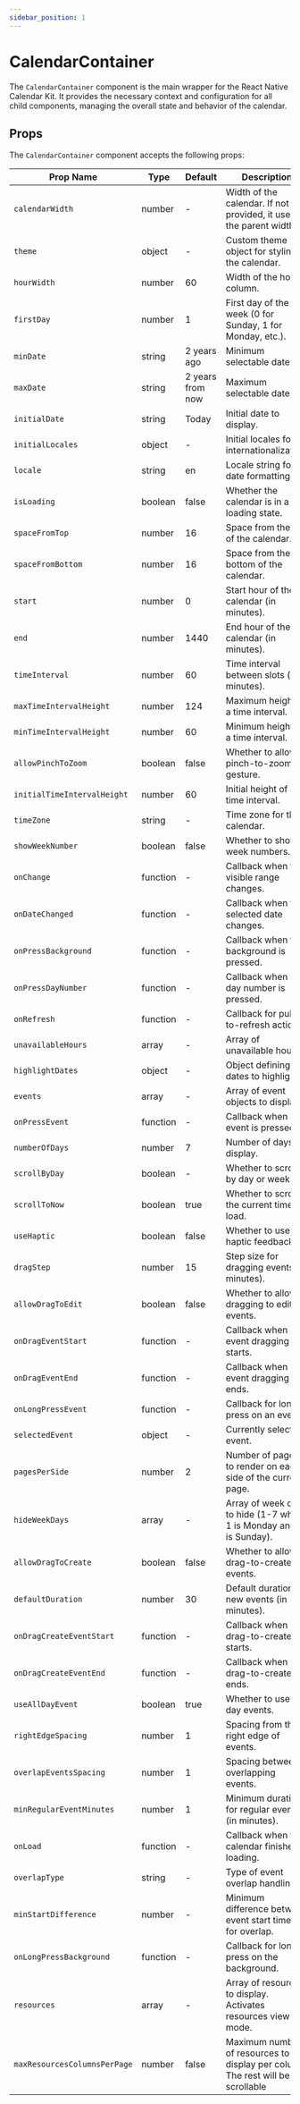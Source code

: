 ```yaml
---
sidebar_position: 1
---
```


# CalendarContainer

The `CalendarContainer` component is the main wrapper for the React Native Calendar Kit. It provides the necessary context and configuration for all child components, managing the overall state and behavior of the calendar.

## Props

The `CalendarContainer` component accepts the following props:

| Prop Name                    | Type     | Default          | Description                                                                    |
| ---------------------------- | -------- | ---------------- | ------------------------------------------------------------------------------ |
| `calendarWidth`              | number   | -                | Width of the calendar. If not provided, it uses the parent width.              |
| `theme`                      | object   | -                | Custom theme object for styling the calendar.                                  |
| `hourWidth`                  | number   | 60               | Width of the hour column.                                                      |
| `firstDay`                   | number   | 1                | First day of the week (0 for Sunday, 1 for Monday, etc.).                      |
| `minDate`                    | string   | 2 years ago      | Minimum selectable date.                                                       |
| `maxDate`                    | string   | 2 years from now | Maximum selectable date.                                                       |
| `initialDate`                | string   | Today            | Initial date to display.                                                       |
| `initialLocales`             | object   | -                | Initial locales for internationalization.                                      |
| `locale`                     | string   | en               | Locale string for date formatting.                                             |
| `isLoading`                  | boolean  | false            | Whether the calendar is in a loading state.                                    |
| `spaceFromTop`               | number   | 16               | Space from the top of the calendar.                                            |
| `spaceFromBottom`            | number   | 16               | Space from the bottom of the calendar.                                         |
| `start`                      | number   | 0                | Start hour of the calendar (in minutes).                                       |
| `end`                        | number   | 1440             | End hour of the calendar (in minutes).                                         |
| `timeInterval`               | number   | 60               | Time interval between slots (in minutes).                                      |
| `maxTimeIntervalHeight`      | number   | 124              | Maximum height of a time interval.                                             |
| `minTimeIntervalHeight`      | number   | 60               | Minimum height of a time interval.                                             |
| `allowPinchToZoom`           | boolean  | false            | Whether to allow pinch-to-zoom gesture.                                        |
| `initialTimeIntervalHeight`  | number   | 60               | Initial height of a time interval.                                             |
| `timeZone`                   | string   | -                | Time zone for the calendar.                                                    |
| `showWeekNumber`             | boolean  | false            | Whether to show week numbers.                                                  |
| `onChange`                   | function | -                | Callback when the visible range changes.                                       |
| `onDateChanged`              | function | -                | Callback when the selected date changes.                                       |
| `onPressBackground`          | function | -                | Callback when the background is pressed.                                       |
| `onPressDayNumber`           | function | -                | Callback when a day number is pressed.                                         |
| `onRefresh`                  | function | -                | Callback for pull-to-refresh action.                                           |
| `unavailableHours`           | array    | -                | Array of unavailable hours.                                                    |
| `highlightDates`             | object   | -                | Object defining dates to highlight.                                            |
| `events`                     | array    | -                | Array of event objects to display.                                             |
| `onPressEvent`               | function | -                | Callback when an event is pressed.                                             |
| `numberOfDays`               | number   | 7                | Number of days to display.                                                     |
| `scrollByDay`                | boolean  | -                | Whether to scroll by day or week.                                              |
| `scrollToNow`                | boolean  | true             | Whether to scroll to the current time on load.                                 |
| `useHaptic`                  | boolean  | false            | Whether to use haptic feedback.                                                |
| `dragStep`                   | number   | 15               | Step size for dragging events (in minutes).                                    |
| `allowDragToEdit`            | boolean  | false            | Whether to allow dragging to edit events.                                      |
| `onDragEventStart`           | function | -                | Callback when event dragging starts.                                           |
| `onDragEventEnd`             | function | -                | Callback when event dragging ends.                                             |
| `onLongPressEvent`           | function | -                | Callback for long press on an event.                                           |
| `selectedEvent`              | object   | -                | Currently selected event.                                                      |
| `pagesPerSide`               | number   | 2                | Number of pages to render on each side of the current page.                    |
| `hideWeekDays`               | array    | -                | Array of week days to hide (1-7 where 1 is Monday and 7 is Sunday).            |
| `allowDragToCreate`          | boolean  | false            | Whether to allow drag-to-create events.                                        |
| `defaultDuration`            | number   | 30               | Default duration for new events (in minutes).                                  |
| `onDragCreateEventStart`     | function | -                | Callback when drag-to-create starts.                                           |
| `onDragCreateEventEnd`       | function | -                | Callback when drag-to-create ends.                                             |
| `useAllDayEvent`             | boolean  | true             | Whether to use all-day events.                                                 |
| `rightEdgeSpacing`           | number   | 1                | Spacing from the right edge of events.                                         |
| `overlapEventsSpacing`       | number   | 1                | Spacing between overlapping events.                                            |
| `minRegularEventMinutes`     | number   | 1                | Minimum duration for regular events (in minutes).                              |
| `onLoad`                     | function | -                | Callback when the calendar finishes loading.                                   |
| `overlapType`                | string   | -                | Type of event overlap handling.                                                |
| `minStartDifference`         | number   | -                | Minimum difference between event start times for overlap.                      |
| `onLongPressBackground`      | function | -                | Callback for long press on the background.                                     |
| `resources`                  | array    | -                | Array of resources to display. Activates resources view mode.                  |
| `maxResourcesColumnsPerPage` | number   | false            | Maximum number of resources to display per column. The rest will be scrollable |
